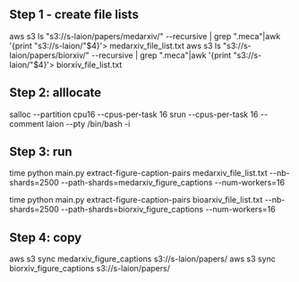 ## Step 1 - create file lists
aws  s3 ls  "s3://s-laion/papers/medarxiv/"  --recursive | grep ".meca"|awk '{print "s3://s-laion/"$4}'> medarxiv_file_list.txt
aws  s3 ls  "s3://s-laion/papers/biorxiv/"  --recursive | grep ".meca"|awk '{print "s3://s-laion/"$4}'> biorxiv_file_list.txt


## Step 2: alllocate

salloc --partition cpu16 --cpus-per-task 16
srun --cpus-per-task 16 --comment laion --pty /bin/bash -i 

## Step 3: run

time python main.py extract-figure-caption-pairs medarxiv_file_list.txt --nb-shards=2500 --path-shards=medarxiv_figure_captions --num-workers=16

time python main.py extract-figure-caption-pairs bioarxiv_file_list.txt --nb-shards=2500 --path-shards=biorxiv_figure_captions --num-workers=16


## Step 4: copy

aws s3 sync medarxiv_figure_captions s3://s-laion/papers/
aws s3 sync biorxiv_figure_captions s3://s-laion/papers/